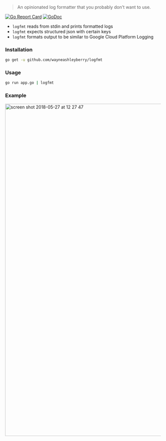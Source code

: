 > An opinionated log formatter that you probably don't want to use.

[![Go Report Card](https://goreportcard.com/badge/github.com/wayneashleyberry/logfmt)](https://goreportcard.com/report/github.com/wayneashleyberry/logfmt)
[![GoDoc](https://godoc.org/github.com/wayneashleyberry/logfmt?status.svg)](https://godoc.org/github.com/wayneashleyberry/logfmt)

- `logfmt` reads from stdin and prints formatted logs
- `logfmt` expects structured json with certain keys
- `logfmt` formats output to be similar to Google Cloud Platform Logging


### Installation

```sh
go get -u github.com/wayneashleyberry/logfmt
```

### Usage

```sh
go run app.go | logfmt
```

### Example

<img width="1074" alt="screen shot 2018-05-27 at 12 27 47" src="https://user-images.githubusercontent.com/727262/40585374-67fe7a52-61a9-11e8-95a9-786df02f1913.png">
